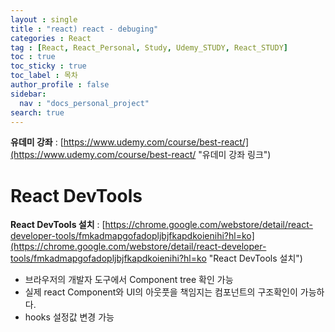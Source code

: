 ```yaml
---
layout : single
title : "react) react - debuging"
categories : React
tag : [React, React_Personal, Study, Udemy_STUDY, React_STUDY]
toc : true
toc_sticky : true
toc_label : 목차
author_profile : false
sidebar:
  nav : "docs_personal_project"
search: true
---
```


**유데미 강좌** : [https://www.udemy.com/course/best-react/](https://www.udemy.com/course/best-react/ "유데미 강좌 링크")

# React DevTools
**React DevTools 설치** : [https://chrome.google.com/webstore/detail/react-developer-tools/fmkadmapgofadopljbjfkapdkoienihi?hl=ko](https://chrome.google.com/webstore/detail/react-developer-tools/fmkadmapgofadopljbjfkapdkoienihi?hl=ko "React DevTools 설치")
- 브라우저의 개발자 도구에서 Component tree 확인 가능
- 실제 react Component와 UI의 아웃풋을 책임지는 컴포넌트의 구조확인이 가능하다.
- hooks 설정값 변경 가능